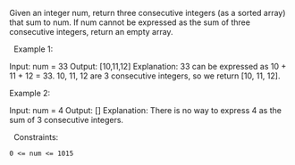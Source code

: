 Given an integer num, return three consecutive integers (as a sorted array) that sum to num. If num cannot be expressed as the sum of three consecutive integers, return an empty array.

 
Example 1:

Input: num = 33
Output: [10,11,12]
Explanation: 33 can be expressed as 10 + 11 + 12 = 33.
10, 11, 12 are 3 consecutive integers, so we return [10, 11, 12].


Example 2:

Input: num = 4
Output: []
Explanation: There is no way to express 4 as the sum of 3 consecutive integers.


 
Constraints:


	0 <= num <= 1015

